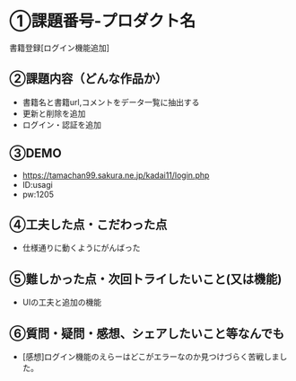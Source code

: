 # ①課題番号-プロダクト名

  書籍登録[ログイン機能追加]

## ②課題内容（どんな作品か）

- 書籍名と書籍url,コメントをデータ一覧に抽出する
- 更新と削除を追加
- ログイン・認証を追加

## ③DEMO

- https://tamachan99.sakura.ne.jp/kadai11/login.php
- ID:usagi
- pw:1205

## ④工夫した点・こだわった点

- 仕様通りに動くようにがんばった

## ⑤難しかった点・次回トライしたいこと(又は機能)

- UIの工夫と追加の機能

## ⑥質問・疑問・感想、シェアしたいこと等なんでも

- [感想]ログイン機能のえらーはどこがエラーなのか見つけづらく苦戦しました。
